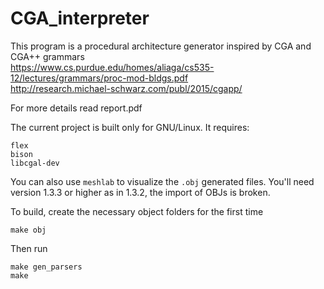 # CGA_interpreter

This program is a procedural architecture generator inspired by CGA and CGA++ grammars  
https://www.cs.purdue.edu/homes/aliaga/cs535-12/lectures/grammars/proc-mod-bldgs.pdf  
http://research.michael-schwarz.com/publ/2015/cgapp/  

For more details read report.pdf  

The current project is built only for GNU/Linux. It requires:  
```
flex  
bison  
libcgal-dev  
```

You can also use `meshlab` to visualize the `.obj` generated files. You'll need version 1.3.3 or higher as in 1.3.2, the import of OBJs is broken.  

To build, create the necessary object folders for the first time  
```
make obj  
```

Then run  
```
make gen_parsers  
make  
```
